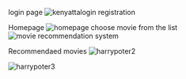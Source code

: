 login page 
![kenyattalogin](https://github.com/Cynthia-Wanja-Dinah/Movie--Rescommendation-system/assets/101885241/7dfdaa91-fd89-4410-8f3d-0f96eeb52378)
registration

Homepage 
![homepage](https://github.com/Cynthia-Wanja-Dinah/Movie--Rescommendation-system/assets/101885241/76e0fc6d-f94f-4b64-a4b7-46bb8f435e22)
 choose movie from the list
![movie recommendation system](https://github.com/Cynthia-Wanja-Dinah/Movie--Rescommendation-system/assets/101885241/88926507-dce0-48d9-ae99-dcc68ff662f6)

Recommendaed movies
![harrypoter2](https://github.com/Cynthia-Wanja-Dinah/Movie--Rescommendation-system/assets/101885241/3be7754f-1833-499d-a10d-51d9e071ad82)



![harrypoter3](https://github.com/Cynthia-Wanja-Dinah/Movie--Rescommendation-system/assets/101885241/5567e455-b727-4d6a-a953-2c6dd46279ff)
